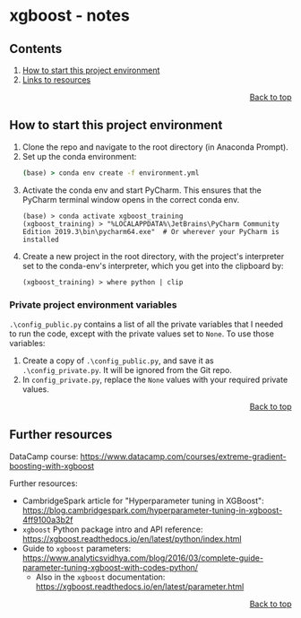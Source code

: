 <!-- To view this file rendered, try opening VSCode and clicking to open the "Preview" pane -->
# xgboost - notes

## Contents
<!-- This contents is kept up to date *manually* -->
1. [How to start this project environment](#How-to-start-this-project-environment)
1. [Links to resources](#Further-resources)

<div align="right"><a href="#contents">Back to top</a></div>

## How to start this project environment
1. Clone the repo and navigate to the root directory (in Anaconda Prompt).
1. Set up the conda environment:
    ```cmd
    (base) > conda env create -f environment.yml
    ```
1. Activate the conda env and start PyCharm. This ensures that the PyCharm terminal window opens in the correct conda env.
    ```
    (base) > conda activate xgboost_training
    (xgboost_training) > "%LOCALAPPDATA%\JetBrains\PyCharm Community Edition 2019.3\bin\pycharm64.exe"  # Or wherever your PyCharm is installed
    ```
1. Create a new project in the root directory, with the project's interpreter set to the conda-env's interpreter, which you get into the clipboard by:
    ```
    (xgboost_training) > where python | clip
    ```

### Private project environment variables
`.\config_public.py` contains a list of all the private variables that I needed to run the code, except with the private values set to `None`. To use those variables:
1. Create a copy of `.\config_public.py`, and save it as  `.\config_private.py`. It will be ignored from the Git repo.
1. In `config_private.py`, replace the `None` values with your required private values. 

<div align="right"><a href="#contents">Back to top</a></div>

## Further resources
DataCamp course: <https://www.datacamp.com/courses/extreme-gradient-boosting-with-xgboost>

Further resources:
- CambridgeSpark article for "Hyperparameter tuning in XGBoost": <https://blog.cambridgespark.com/hyperparameter-tuning-in-xgboost-4ff9100a3b2f>
- `xgboost` Python package intro and API reference: <https://xgboost.readthedocs.io/en/latest/python/index.html>
- Guide to `xgboost` parameters: <https://www.analyticsvidhya.com/blog/2016/03/complete-guide-parameter-tuning-xgboost-with-codes-python/>
    - Also in the `xgboost` documentation: <https://xgboost.readthedocs.io/en/latest/parameter.html>

<div align="right"><a href="#contents">Back to top</a></div>

